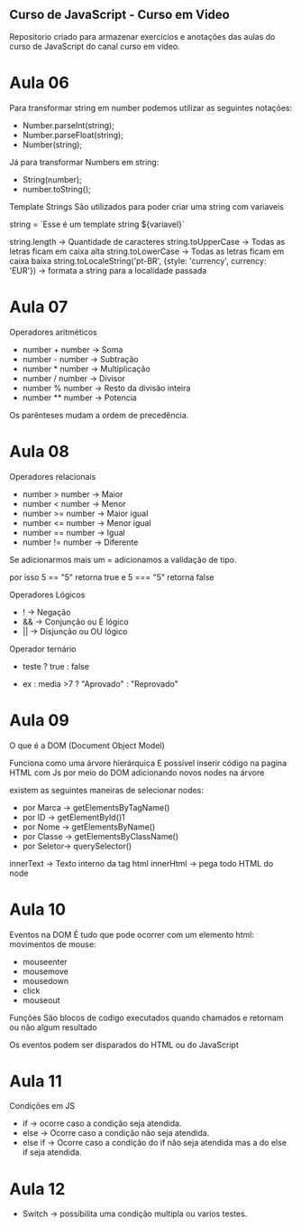 ## Curso de JavaScript - Curso em Video

Repositorio criado para armazenar exercicios e anotações das aulas do curso de JavaScript do canal curso em video.


# Aula 06

Para transformar string em number podemos utilizar as seguintes notações:
  - Number.parseInt(string);
  - Number.parseFloat(string);
  - Number(string);

Já para transformar Numbers em string:
  - String(number);
  - number.toString();

Template Strings
São utilizados para poder criar uma string com variaveis

string = \`Esse é um template string ${variavel}\`

string.length -> Quantidade de caracteres
string.toUpperCase -> Todas as letras ficam em caixa alta
string.toLowerCase -> Todas as letras ficam em caixa baixa
string.toLocaleString('pt-BR', {style: 'currency', currency: 'EUR'}) -> formata a string para a localidade passada 

# Aula 07 

Operadores aritméticos

- number +  number -> Soma
- number -  number -> Subtração 
- number *  number -> Multiplicação
- number /  number -> Divisor
- number %  number -> Resto da divisão inteira
- number ** number -> Potencia

Os parênteses mudam a ordem de precedência.

# Aula 08

Operadores relacionais

- number >   number -> Maior
- number <   number -> Menor 
- number >=  number -> Maior igual
- number <=  number -> Menor igual
- number ==  number -> Igual
- number !=  number -> Diferente

Se adicionarmos mais um = adicionamos a validação de tipo.

por isso 5 == "5" retorna true
e 5 === "5" retorna false 

Operadores Lógicos

- !  -> Negação
- && -> Conjunção ou É lógico
- || -> Disjunção ou OU lógico

Operador ternário
 - teste ? true : false

  - ex : media >7 ? "Aprovado" : "Reprovado"

# Aula 09
O que é a DOM (Document Object Model)

Funciona como uma árvore hierárquica
E possível inserir código na pagina HTML com Js por meio do DOM adicionando novos nodes na árvore

existem as seguintes maneiras de selecionar nodes:
- por Marca  -> getElementsByTagName()
- por ID     -> getElementById()1
- por Nome   -> getElementsByName()
- por Classe -> getElementsByClassName()
- por Seletor-> querySelector()


innerText -> Texto interno da tag html
innerHtml -> pega todo HTML do node

# Aula 10

Eventos na DOM
É tudo que pode ocorrer com um elemento html:
  movimentos de mouse:
  - mouseenter
  - mousemove
  - mousedown
  - click
  - mouseout 

Funções
  São blocos de codigo executados quando chamados e retornam ou não algum resultado

Os eventos podem ser disparados do HTML ou do JavaScript

# Aula 11

Condições em JS
- if -> ocorre caso a condição seja atendida.
- else -> Ocorre caso a condição não seja atendida.
- else if -> Ocorre caso a condição do if não seja atendida mas a do else if seja atendida.

# Aula 12

- Switch -> possibilita uma condição multipla ou varios testes.